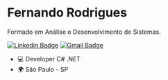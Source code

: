 # Fernando Rodrigues

Formado em Análise e Desenvolvimento de Sistemas.


[![Linkedin Badge](https://img.shields.io/badge/-Fernando%20Rodrigues-190707?style=flat-square&logo=Linkedin&logoColor=white&link=https://www.linkedin.com/in/fernando-rodrigues-0aa980147//)](https://www.linkedin.com/in/fernando-rodrigues-0aa980147/) 
[![Gmail Badge](https://img.shields.io/badge/-fernando.hardd@gmail.com-190707?style=flat-square&logo=Gmail&logoColor=white&link=mailto:fernando.hardd@gmail.com)](mailto:fernando.hardd@gmail.com)


 - 💻 Developer C# .NET 
 - 🌍 São Paulo - SP
